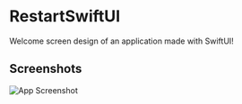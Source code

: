 
# RestartSwiftUI

Welcome screen design of an application made with SwiftUI!


## Screenshots

![App Screenshot](https://user-images.githubusercontent.com/80779429/233757415-681bbb5a-54ed-4f6d-a0b6-d5d188391bd9.png)

